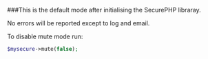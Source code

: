 ###This is the default mode after initialising the SecurePHP libraray.

No errors will be reported except to log and email.

To disable mute mode run:

```php
$mysecure->mute(false);
```